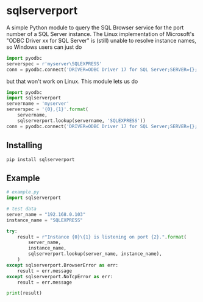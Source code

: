 # sqlserverport

A simple Python module to query the SQL Browser service for the port number of a SQL Server instance. The Linux implementation of Microsoft's "ODBC Driver xx for SQL Server" is (still) unable to resolve instance names, so Windows users can just do

```python
import pyodbc
serverspec = r'myserver\SQLEXPRESS'
conn = pyodbc.connect('DRIVER=ODBC Driver 17 for SQL Server;SERVER={};...'.format(serverspec))
```

but that won't work on Linux. This module lets us do

```python
import pyodbc
import sqlserverport
servername = 'myserver'
serverspec = '{0},{1}'.format(
    servername,
    sqlserverport.lookup(servername, 'SQLEXPRESS'))
conn = pyodbc.connect('DRIVER=ODBC Driver 17 for SQL Server;SERVER={};...'.format(serverspec))
```

## Installing

```
pip install sqlserverport
```

## Example

```python
# example.py
import sqlserverport

# test data
server_name = "192.168.0.103"
instance_name = "SQLEXPRESS"

try:
    result = r"Instance {0}\{1} is listening on port {2}.".format(
        server_name,
        instance_name,
        sqlserverport.lookup(server_name, instance_name),
    )
except sqlserverport.BrowserError as err:
    result = err.message
except sqlserverport.NoTcpError as err:
    result = err.message

print(result)
```